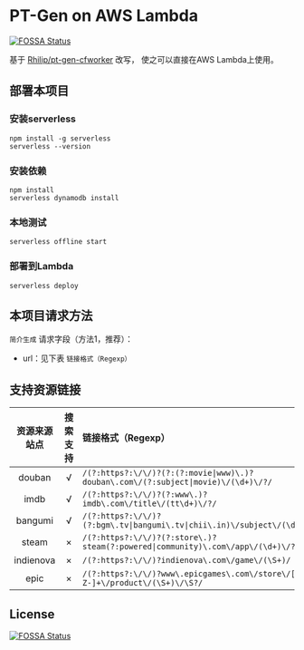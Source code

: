 # PT-Gen on AWS Lambda
[![FOSSA Status](https://app.fossa.com/api/projects/git%2Bgithub.com%2FLeiShi1313%2Fpt-gen-cfworker.svg?type=shield)](https://app.fossa.com/projects/git%2Bgithub.com%2FLeiShi1313%2Fpt-gen-cfworker?ref=badge_shield)

基于 [Rhilip/pt-gen-cfworker](https://github.com/Rhilip/pt-gen-cfworker) 改写，
使之可以直接在AWS Lambda上使用。

## 部署本项目

### 安装serverless
```shell
npm install -g serverless
serverless --version
```

### 安装依赖
```shell
npm install
serverless dynamodb install
```

### 本地测试
```shell
serverless offline start
```

### 部署到Lambda
```shell
serverless deploy
```

## 本项目请求方法

`简介生成` 请求字段（方法1，推荐）：
  - url：见下表 `链接格式（Regexp）`

## 支持资源链接

| 资源来源站点 | 搜索支持 | 链接格式（Regexp） |
| :---: | :---: | :------|
| douban | √ | `/(?:https?:\/\/)?(?:(?:movie\|www)\.)?douban\.com\/(?:subject\|movie)\/(\d+)\/?/` |
| imdb | √ | `/(?:https?:\/\/)?(?:www\.)?imdb\.com\/title\/(tt\d+)\/?/` |
| bangumi | √ | `/(?:https?:\/\/)?(?:bgm\.tv\|bangumi\.tv\|chii\.in)\/subject\/(\d+)\/?/` |
| steam | × | `/(?:https?:\/\/)?(?:store\.)?steam(?:powered\|community)\.com\/app\/(\d+)\/?/` |
| indienova | × | `/(?:https?:\/\/)?indienova\.com\/game\/(\S+)/` | 
| epic | × | `/(?:https?:\/\/)?www\.epicgames\.com\/store\/[a-zA-Z-]+\/product\/(\S+)\/\S?/` |

## License
[![FOSSA Status](https://app.fossa.com/api/projects/git%2Bgithub.com%2FLeiShi1313%2Fpt-gen-cfworker.svg?type=large)](https://app.fossa.com/projects/git%2Bgithub.com%2FLeiShi1313%2Fpt-gen-cfworker?ref=badge_large)